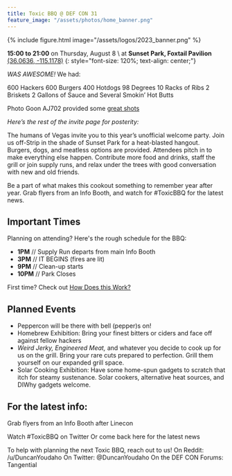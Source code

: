 ```yaml
---
title: Toxic BBQ @ DEF CON 31
feature_image: "/assets/photos/home_banner.png"
---
```

{% include figure.html image="/assets/logos/2023_banner.png" %}

**15:00 to 21:00** on Thursday, August 8 \\
at **Sunset Park, Foxtail Pavilion** [(36.0636, -115.1178)](https://www.google.com/maps/place/36.0636,-115.1178)
{: style="font-size: 120%; text-align: center;"}

*WAS AWESOME!* We had:

600 Hackers
600 Burgers
400 Hotdogs
98 Degrees
10 Racks of Ribs
2 Briskets
2 Gallons of Sauce
and Several Smokin’ Hot Butts

Photo Goon AJ702 provided some [great shots](/gallery)

*Here’s the rest of the invite page for posterity:*

The humans of Vegas invite you to this year’s unofficial welcome party. Join us off-Strip in the shade of Sunset Park for a heat-blasted hangout. Burgers, dogs, and meatless options are provided. Attendees pitch in to make everything else happen. Contribute more food and drinks, staff the grill or join supply runs, and relax under the trees with good conversation with new and old friends. 

Be a part of what makes this cookout something to remember year after year. Grab flyers from an Info Booth, and watch for #ToxicBBQ for the latest news.

## Important Times
Planning on attending? Here's the rough schedule for the BBQ:
- **1PM** // Supply Run departs from main Info Booth
- **3PM** // IT BEGINS (fires are lit)
- **9PM** // Clean-up starts
- **10PM** // Park Closes

First time? Check out [How Does this Work?](/volunteering) 

## Planned Events

- Peppercon will be there with bell (pepper)s on!
- Homebrew Exhibition: Bring your finest bitters or ciders and face off against fellow hackers
- *Weird Jerky, Engineered Meat,* and whatever you decide to cook up for us on the grill. Bring your rare cuts prepared to perfection. Grill them yourself on our expanded grill space.
- Solar Cooking Exhibition: Have some home-spun gadgets to scratch that itch for steamy sustenance. Solar cookers, alternative heat sources, and DIWhy gadgets welcome.

## For the latest info:
Grab flyers from an Info Booth after Linecon

Watch #ToxicBBQ on Twitter
Or come back here for the latest news

To help with planning the next Toxic BBQ, reach out to us! 
On Reddit: /u/DuncanYoudaho
On Twitter: @DuncanYoudaho
On the DEF CON Forums: Tangential